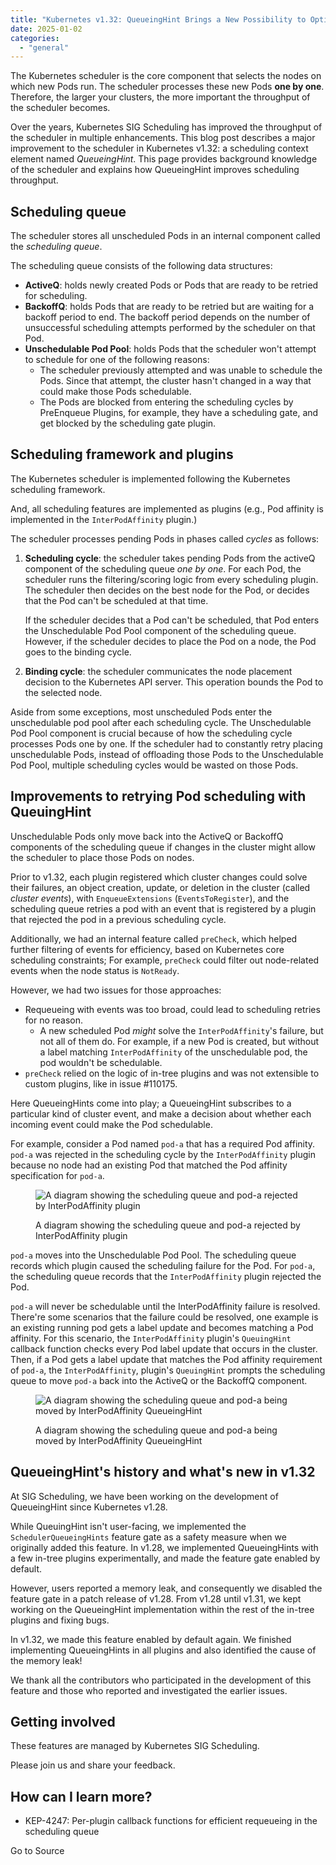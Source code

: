 ```yaml
---
title: "Kubernetes v1.32: QueueingHint Brings a New Possibility to Optimize Pod Scheduling"
date: 2025-01-02
categories: 
  - "general"
---
```


The Kubernetes scheduler is the core component that selects the nodes on which new Pods run. The scheduler processes these new Pods **one by one**. Therefore, the larger your clusters, the more important the throughput of the scheduler becomes.

Over the years, Kubernetes SIG Scheduling has improved the throughput of the scheduler in multiple enhancements. This blog post describes a major improvement to the scheduler in Kubernetes v1.32: a scheduling context element named _QueueingHint_. This page provides background knowledge of the scheduler and explains how QueueingHint improves scheduling throughput.

## Scheduling queue

The scheduler stores all unscheduled Pods in an internal component called the _scheduling queue_.

The scheduling queue consists of the following data structures:

- **ActiveQ**: holds newly created Pods or Pods that are ready to be retried for scheduling.
- **BackoffQ**: holds Pods that are ready to be retried but are waiting for a backoff period to end. The backoff period depends on the number of unsuccessful scheduling attempts performed by the scheduler on that Pod.
- **Unschedulable Pod Pool**: holds Pods that the scheduler won't attempt to schedule for one of the following reasons:
    - The scheduler previously attempted and was unable to schedule the Pods. Since that attempt, the cluster hasn't changed in a way that could make those Pods schedulable.
    - The Pods are blocked from entering the scheduling cycles by PreEnqueue Plugins, for example, they have a scheduling gate, and get blocked by the scheduling gate plugin.

## Scheduling framework and plugins

The Kubernetes scheduler is implemented following the Kubernetes scheduling framework.

And, all scheduling features are implemented as plugins (e.g., Pod affinity is implemented in the `InterPodAffinity` plugin.)

The scheduler processes pending Pods in phases called _cycles_ as follows:

1. **Scheduling cycle**: the scheduler takes pending Pods from the activeQ component of the scheduling queue _one by one_. For each Pod, the scheduler runs the filtering/scoring logic from every scheduling plugin. The scheduler then decides on the best node for the Pod, or decides that the Pod can't be scheduled at that time.
    
    If the scheduler decides that a Pod can't be scheduled, that Pod enters the Unschedulable Pod Pool component of the scheduling queue. However, if the scheduler decides to place the Pod on a node, the Pod goes to the binding cycle.
    
2. **Binding cycle**: the scheduler communicates the node placement decision to the Kubernetes API server. This operation bounds the Pod to the selected node.
    

Aside from some exceptions, most unscheduled Pods enter the unschedulable pod pool after each scheduling cycle. The Unschedulable Pod Pool component is crucial because of how the scheduling cycle processes Pods one by one. If the scheduler had to constantly retry placing unschedulable Pods, instead of offloading those Pods to the Unschedulable Pod Pool, multiple scheduling cycles would be wasted on those Pods.

## Improvements to retrying Pod scheduling with QueuingHint

Unschedulable Pods only move back into the ActiveQ or BackoffQ components of the scheduling queue if changes in the cluster might allow the scheduler to place those Pods on nodes.

Prior to v1.32, each plugin registered which cluster changes could solve their failures, an object creation, update, or deletion in the cluster (called _cluster events_), with `EnqueueExtensions` (`EventsToRegister`), and the scheduling queue retries a pod with an event that is registered by a plugin that rejected the pod in a previous scheduling cycle.

Additionally, we had an internal feature called `preCheck`, which helped further filtering of events for efficiency, based on Kubernetes core scheduling constraints; For example, `preCheck` could filter out node-related events when the node status is `NotReady`.

However, we had two issues for those approaches:

- Requeueing with events was too broad, could lead to scheduling retries for no reason.
    - A new scheduled Pod _might_ solve the `InterPodAffinity`'s failure, but not all of them do. For example, if a new Pod is created, but without a label matching `InterPodAffinity` of the unschedulable pod, the pod wouldn't be schedulable.
- `preCheck` relied on the logic of in-tree plugins and was not extensible to custom plugins, like in issue #110175.

Here QueueingHints come into play; a QueueingHint subscribes to a particular kind of cluster event, and make a decision about whether each incoming event could make the Pod schedulable.

For example, consider a Pod named `pod-a` that has a required Pod affinity. `pod-a` was rejected in the scheduling cycle by the `InterPodAffinity` plugin because no node had an existing Pod that matched the Pod affinity specification for `pod-a`.

<figure>

![A diagram showing the scheduling queue and pod-a rejected by InterPodAffinity plugin](https://kubernetes.io/blog/2024/12/12/scheduler-queueinghint/queueinghint1.svg)

<figcaption>

A diagram showing the scheduling queue and pod-a rejected by InterPodAffinity plugin

</figcaption>

</figure>

`pod-a` moves into the Unschedulable Pod Pool. The scheduling queue records which plugin caused the scheduling failure for the Pod. For `pod-a`, the scheduling queue records that the `InterPodAffinity` plugin rejected the Pod.

`pod-a` will never be schedulable until the InterPodAffinity failure is resolved. There're some scenarios that the failure could be resolved, one example is an existing running pod gets a label update and becomes matching a Pod affinity. For this scenario, the `InterPodAffinity` plugin's `QueuingHint` callback function checks every Pod label update that occurs in the cluster. Then, if a Pod gets a label update that matches the Pod affinity requirement of `pod-a`, the `InterPodAffinity`, plugin's `QueuingHint` prompts the scheduling queue to move `pod-a` back into the ActiveQ or the BackoffQ component.

<figure>

![A diagram showing the scheduling queue and pod-a being moved by InterPodAffinity QueueingHint](https://kubernetes.io/blog/2024/12/12/scheduler-queueinghint/queueinghint2.svg)

<figcaption>

A diagram showing the scheduling queue and pod-a being moved by InterPodAffinity QueueingHint

</figcaption>

</figure>

## QueueingHint's history and what's new in v1.32

At SIG Scheduling, we have been working on the development of QueueingHint since Kubernetes v1.28.

While QueuingHint isn't user-facing, we implemented the `SchedulerQueueingHints` feature gate as a safety measure when we originally added this feature. In v1.28, we implemented QueueingHints with a few in-tree plugins experimentally, and made the feature gate enabled by default.

However, users reported a memory leak, and consequently we disabled the feature gate in a patch release of v1.28. From v1.28 until v1.31, we kept working on the QueueingHint implementation within the rest of the in-tree plugins and fixing bugs.

In v1.32, we made this feature enabled by default again. We finished implementing QueueingHints in all plugins and also identified the cause of the memory leak!

We thank all the contributors who participated in the development of this feature and those who reported and investigated the earlier issues.

## Getting involved

These features are managed by Kubernetes SIG Scheduling.

Please join us and share your feedback.

## How can I learn more?

- KEP-4247: Per-plugin callback functions for efficient requeueing in the scheduling queue

Go to Source
